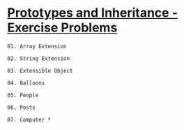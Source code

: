 # [Prototypes and Inheritance - Exercise Problems](https://judge.softuni.org/Contests/2771/Prototypes-and-Inheritance-Exercise)

    01. Array Extension

    02. String Extension

    03. Extensible Object

    04. Balloons

    05. People

    06. Posts

    07. Computer *

